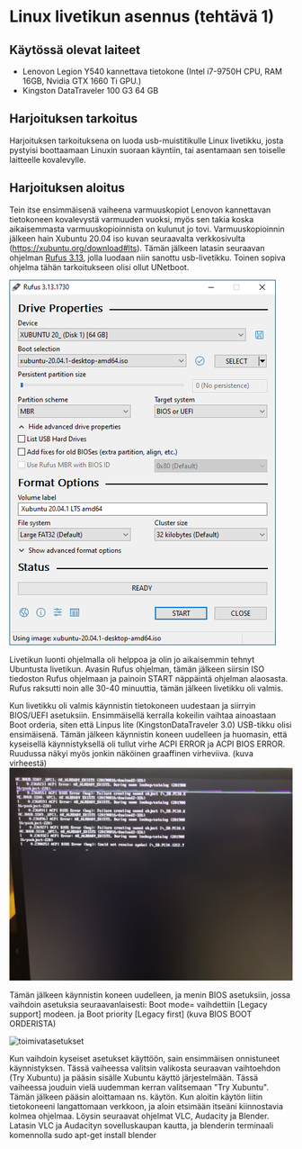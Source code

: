 # Linux livetikun asennus (tehtävä 1)

## Käytössä olevat laiteet

 - Lenovon Legion Y540 kannettava tietokone (Intel i7-9750H CPU, RAM 16GB, Nvidia GTX 1660 Ti GPU.)
 - Kingston DataTraveler 100 G3 64 GB

## Harjoituksen tarkoitus
Harjoituksen tarkoituksena on luoda usb-muistitikulle Linux livetikku, josta pystyisi boottaamaan Linuxin suoraan käyntiin, tai asentamaan sen toiselle laitteelle kovalevylle.
## Harjoituksen aloitus
Tein itse ensimmäisenä vaiheena varmuuskopiot Lenovon kannettavan tietokoneen kovalevystä varmuuden vuoksi, myös sen takia koska aikaisemmasta varmuuskopioinnista on kulunut jo tovi.
Varmuuskopioinnin jälkeen hain Xubuntu 20.04 iso kuvan seuraavalta verkkosivulta (https://xubuntu.org/download#lts).
Tämän jälkeen latasin seuraavan ohjelman [Rufus 3.13](https://rufus.ie/), jolla luodaan niin sanottu usb-livetikku. Toinen sopiva ohjelma tähän tarkoitukseen olisi ollut UNetboot.

![rufus](https://github.com/nikhuk/linuxpalvelimet/blob/main/xubuntu20.04.PNG?raw=true)

Livetikun luonti ohjelmalla oli helppoa ja olin jo aikaisemmin tehnyt Ubuntusta livetikun. Avasin Rufus ohjelman, tämän jälkeen siirsin ISO tiedoston Rufus ohjelmaan ja painoin START näppäintä ohjelman alaosasta. Rufus raksutti noin alle 30-40 minuuttia, tämän jälkeen livetikku oli valmis.

Kun livetikku oli valmis käynnistin tietokoneen uudestaan ja siirryin BIOS/UEFI asetuksiin.
Ensimmäisellä kerralla kokeilin vaihtaa ainoastaan Boot orderia, siten että Linpus lite (KingstonDataTraveler 3.0) USB-tikku olisi ensimäisenä. Tämän jälkeen käynnistin koneen uudelleen ja huomasin, että kyseisellä käynnistyksellä oli tullut virhe ACPI ERROR ja ACPI BIOS ERROR. Ruudussa näkyi myös jonkin näköinen graaffinen virheviiva.
(kuva virheestä)
![kuvavirheesta](https://github.com/nikhuk/linuxpalvelimet/blob/main/virhekoodit.jpg?raw=true)


Tämän jälkeen käynnistin koneen uudelleen, ja menin BIOS asetuksiin, jossa vaihdoin asetuksia seuraavanlaisesti: Boot mode= vaihdettiin [Legacy support] modeen. ja Boot priority [Legacy first]
(kuva BIOS BOOT ORDERISTA)

![toimivatasetukset](https://github.com/nikhuk/linuxpalvelimet/blob/main/toimivatbiosasetukset.jpg?raw=true)


Kun vaihdoin kyseiset asetukset käyttöön, sain ensimmäisen onnistuneet käynnistyksen. Tässä vaiheessa valitsin valikosta seuraavan vaihtoehdon (Try Xubuntu) ja pääsin sisälle Xubuntu käyttö järjestelmään. Tässä vaiheessa jouduin vielä uudemman kerran valitsemaan "Try Xubuntu". Tämän jälkeen pääsin aloittamaan ns. käytön. 
Kun aloitin käytön liitin tietokoneeni langattomaan verkkoon, ja aloin etsimään itseäni kiinnostavia kolmea ohjelmaa. Löysin seuraavat ohjelmat VLC, Audacity ja Blender. Latasin VLC ja Audacityn sovelluskaupan kautta, ja blenderin terminaali komennolla sudo apt-get install blender




